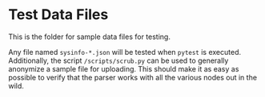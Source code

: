 Test Data Files
===============

This is the folder for sample data files for testing.

Any file named `sysinfo-*.json` will be tested when `pytest`
is executed.  Additionally, the script `/scripts/scrub.py`
can be used to generally anonymize a sample file for uploading.  This should
make it as easy as possible to verify that the parser works with all the
various nodes out in the wild.
